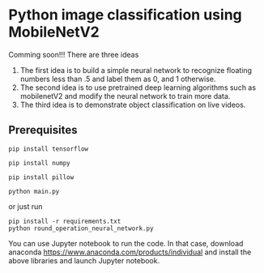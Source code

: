 # Python image classification using MobileNetV2
Comming soon!!! There are three ideas 

1. The first idea is to build a simple neural network to recognize floating numbers less than .5 and label them as 0, and 1 otherwise.
2. The second idea is to use pretrained deep learning algorithms such as mobilenetV2 and modify the neural network to train more data. 
3. The third idea is to demonstrate object classification on live videos.

## Prerequisites

``` pip install tensorflow ```

``` pip install numpy ```

``` pip install pillow ```

``` python main.py ```

or just run

``` 
pip install -r requirements.txt 
python round_operation_neural_network.py 
```

You can use Jupyter notebook to run the code. In that case, download anaconda https://www.anaconda.com/products/individual and install the above libraries and launch Jupyter notebook.
